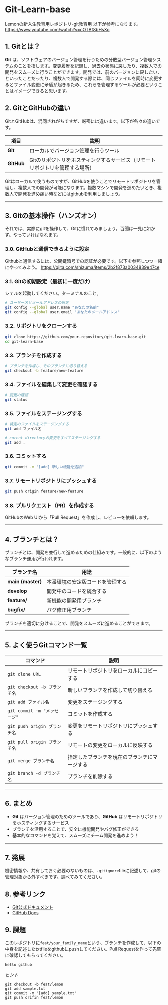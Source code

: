 # Git-Learn-base
Lemonの新入生教育用レポジトリ-git教育用
以下が参考になります。
https://www.youtube.com/watch?v=cOTBf8bHsXo

## 1. Gitとは？

**Git** は、ソフトウェアのバージョン管理を行うための分散型バージョン管理システムのことを指します。変更履歴を記録し、過去の状態に戻したり、複数人での開発をスムーズに行うことができます。開発では、前のバージョンに戻したい、といったことだったり、複数人で開発する際には、同じファイルを同時に変更するとファイル変更に矛盾が起きるため、これらを管理するツールが必要ということはイメージできると思います。

## 2. GitとGitHubの違い
GitとGitHubは、混同されがちですが、厳密には違います。以下が各々の違いです。

| 項目 | 説明 |
|------|------|
| **Git** | ローカルでバージョン管理を行うツール |
| **GitHub** | Gitのリポジトリをホスティングするサービス（リモートリポジトリを管理する場所） |

Gitはローカルで使うものですが、GitHubを使うことでリモートリポジトリを管理し、複数人での開発が可能になります。複数マシンで開発を進めたいとき、複数人で開発を進め痛い時などにはgithubを利用しましょう。

---

## 3. Gitの基本操作（ハンズオン）
それでは、実際にgitを操作して、Gitに慣れてみましょう。百聞は一見に如かず。やっていけばなれます。

### 3.0. GitHubと通信できるように設定
Githubと通信するには、公開鍵暗号での認証が必要です。以下を参照しつつ一緒にやってみよう。
https://qiita.com/shizuma/items/2b2f873a0034839e47ce


### 3.1. Gitの初期設定（最初に一度だけ）
シェルを起動してください。ターミナルのこと。

```sh
# ユーザー名とメールアドレスの設定
git config --global user.name "あなたの名前"
git config --global user.email "あなたのメールアドレス"
```

### 3.2. リポジトリをクローンする
```sh
git clone https://github.com/your-repository/git-learn-base.git
cd git-learn-base
```

### 3.3. ブランチを作成する
```sh
# ブランチを作成し、そのブランチに切り替える
git checkout -b feature/new-feature
```

### 3.4. ファイルを編集して変更を確認する
```sh
# 変更の確認
git status
```

### 3.5. ファイルをステージングする
```sh
# 特定のファイルをステージングする
git add ファイル名

# curent directoryの変更をすべてステージングする
git add .
```

### 3.6. コミットする
```sh
git commit -m "[add] 新しい機能を追加"
```

### 3.7. リモートリポジトリにプッシュする
```sh
git push origin feature/new-feature
```

### 3.8. プルリクエスト（PR）を作成する
GitHubのWeb UIから「Pull Request」を作成し、レビューを依頼します。

---

## 4. ブランチとは？

ブランチとは、開発を並行して進めるための仕組みです。一般的に、以下のようなブランチ運用が行われます。

| ブランチ名 | 用途 |
|------------|------|
| **main (master)** | 本番環境の安定版コードを管理する |
| **develop** | 開発中のコードを統合する |
| **feature/** | 新機能の開発用ブランチ |
| **bugfix/** | バグ修正用ブランチ |

ブランチを適切に分けることで、開発をスムーズに進めることができます。

---

## 5. よく使うGitコマンド一覧

| コマンド | 説明 |
|----------|------|
| `git clone URL` | リモートリポジトリをローカルにコピーする |
| `git checkout -b ブランチ名` | 新しいブランチを作成して切り替える |
| `git add ファイル名` | 変更をステージングする |
| `git commit -m "メッセージ"` | コミットを作成する |
| `git push origin ブランチ名` | 変更をリモートリポジトリにプッシュする |
| `git pull origin ブランチ名` | リモートの変更をローカルに反映する |
| `git merge ブランチ名` | 指定したブランチを現在のブランチにマージする |
| `git branch -d ブランチ名` | ブランチを削除する |

---

## 6. まとめ

- **Git** はバージョン管理のためのツールであり、**GitHub** はリモートリポジトリをホスティングするサービス
- ブランチを活用することで、安全に機能開発やバグ修正ができる
- 基本的なコマンドを覚えて、スムーズにチーム開発を進めよう！

---
## 7. 発展
機密情報や、共有しておく必要のないものは、`.gitignore`fileに記述して、gitの管理対象から外すべきです。調べてみてください。

## 8. 参考リンク
- [Git公式ドキュメント](https://git-scm.com/doc)
- [GitHub Docs](https://docs.github.com/)

## 9. 課題
このレポジトリに`feat/your_family_name`という、ブランチを作成して、以下の中身を記述したtxtfileをgithubにpushしてください。Pull Requestを作って先輩に確認してもらってください。

```txt
hello github
```

*ヒント*
```console
git checkout -b feat/lemon
git add sample.txt
git commit -m "[add] sample.txt"
git push orifin feat/lemon
```
